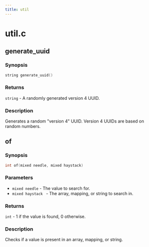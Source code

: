 ```yaml
---
title: util
---
```

# util.c

## generate_uuid

### Synopsis

```c
string generate_uuid()
```

### Returns

`string` - A randomly generated version 4 UUID.

### Description

Generates a random "version 4" UUID. Version 4 UUIDs are based
on random numbers.

## of

### Synopsis

```c
int of(mixed needle, mixed haystack)
```

### Parameters

* `mixed needle` - The value to search for.
* `mixed haystack ` - The array, mapping, or string to search in.

### Returns

`int` - 1 if the value is found, 0 otherwise.

### Description

Checks if a value is present in an array, mapping, or string.

